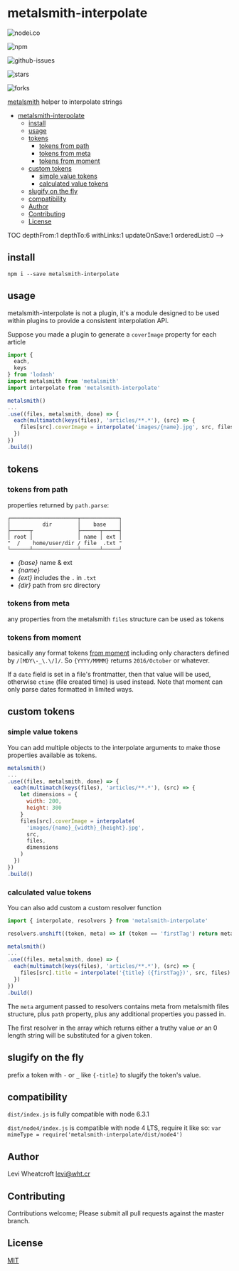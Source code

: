 # metalsmith-interpolate

![nodei.co](https://nodei.co/npm/metalsmith-interpolate.png?downloads=true&downloadRank=true&stars=true)

![npm](https://img.shields.io/npm/v/metalsmith-interpolate.svg)

![github-issues](https://img.shields.io/github/issues/leviwheatcroft/metalsmith-interpolate.svg)

![stars](https://img.shields.io/github/stars/leviwheatcroft/metalsmith-interpolate.svg)

![forks](https://img.shields.io/github/forks/leviwheatcroft/metalsmith-interpolate.svg)

[metalsmith](metalsmith.io) helper to interpolate strings

<!-- TOC depthFrom:1 depthTo:6 withLinks:1 updateOnSave:1 orderedList:0 -->

- [metalsmith-interpolate](#pkgname)
	- [install](#install)
	- [usage](#usage)
	- [tokens](#tokens)
		- [tokens from path](#tokens-from-path)
		- [tokens from meta](#tokens-from-meta)
		- [tokens from moment](#tokens-from-moment)
	- [custom tokens](#custom-tokens)
		- [simple value tokens](#simple-value-tokens)
		- [calculated value tokens](#calculated-value-tokens)
	- [slugify on the fly](#slugify-on-the-fly)
	- [compatibility](#compatibility)
	- [Author](#author)
	- [Contributing](#contributing)
	- [License](#license)

<!-- /TOC -->TOC depthFrom:1 depthTo:6 withLinks:1 updateOnSave:1 orderedList:0 -->

## install

`npm i --save metalsmith-interpolate`

## usage

metalsmith-interpolate is not a plugin, it's a module designed to be used within
plugins to provide a consistent interpolation API.

Suppose you made a plugin to generate a `coverImage` property for each article

```javascript
import {
  each,
  keys
} from 'lodash'
import metalsmith from 'metalsmith'
import interpolate from 'metalsmith-interpolate'

metalsmith()
...
.use((files, metalsmith, done) => {
  each(multimatch(keys(files), 'articles/**.*'), (src) => {
    files[src].coverImage = interpolate('images/{name}.jpg', src, files)
  })
})
.build()

```

## tokens

### tokens from path

properties returned by `path.parse`:

```
┌─────────────────────┬────────────┐
│          dir        │    base    │
├──────┬              ├──────┬─────┤
│ root │              │ name │ ext │
"  /    home/user/dir / file  .txt "
└──────┴──────────────┴──────┴─────┘
```


 - *{base}* name & ext
 - *{name}*
 - *{ext}* includes the `.` in `.txt`
 - *{dir}* path from src directory

### tokens from meta

any properties from the metalsmith `files` structure can be used as tokens

### tokens from moment

basically any format tokens
[from moment](http://momentjs.com/docs/#/displaying/) including only characters
defined by `/[MDY\-_\.\/]/`. So `{YYYY/MMMM}` returns `2016/October` or
whatever.

If a `date` field is set in a file's frontmatter, then that value will be used,
otherwise `ctime` (file created time) is used instead. Note that moment can
only parse dates formatted in limited ways.

## custom tokens

### simple value tokens

You can add multiple objects to the interpolate arguments to make those
properties available as tokens.

```javascript
metalsmith()
...
.use((files, metalsmith, done) => {
  each(multimatch(keys(files), 'articles/**.*'), (src) => {
    let dimensions = {
      width: 200,
      height: 300
    }
    files[src].coverImage = interpolate(
      'images/{name}_{width}_{height}.jpg',
      src,
      files,
      dimensions
    )
  })
})
.build()
```

### calculated value tokens

You can also add custom a custom resolver function

```javascript
import { interpolate, resolvers } from 'metalsmith-interpolate'

resolvers.unshift((token, meta) => if (token == 'firstTag') return meta.tags[0])

metalsmith()
...
.use((files, metalsmith, done) => {
  each(multimatch(keys(files), 'articles/**.*'), (src) => {
    files[src].title = interpolate('{title} ({firstTag})', src, files)
  })
})
.build()
```

The `meta` argument passed to resolvers contains meta from metalsmith files
structure, plus `path` property, plus any additional properties you passed in.

The first resolver in the array which returns either a truthy value *or* an 0
length string will be substituted for a given token.

## slugify on the fly

prefix a token with `-` or `_` like `{-title}` to slugify the token's value.

## compatibility

`dist/index.js` is fully compatible with node 6.3.1

`dist/node4/index.js` is compatible with node 4 LTS, require it like so:
`var mimeType = require('metalsmith-interpolate/dist/node4')`

## Author

Levi Wheatcroft <levi@wht.cr>

## Contributing

Contributions welcome; Please submit all pull requests against the master
branch.

## License

[MIT](http://opensource.org/licenses/MIT)
